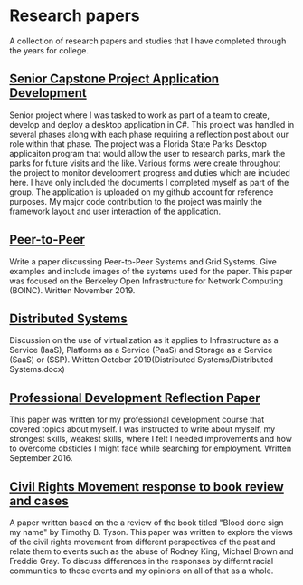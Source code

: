 # Research papers
A collection of research papers and studies that I have completed through the years for college.

## [Senior Capstone Project Application Development](SeniorCapstoneProject)
Senior project where I was tasked to work as part of a team to create, develop and deploy a desktop application in C#. This project was handled in several phases along with each phase requiring a reflection post about our role within that phase. The project was a Florida State Parks Desktop applicaiton program that would allow the user to research parks, mark the parks for future visits and the like. Various forms were create throughout the project to monitor development progress and duties which are included here. I have only included the documents I completed myself as part of the group. The application is uploaded on my github account for reference purposes. My major code contribution to the project was mainly the framework layout and user interaction of the application. 

## [Peer-to-Peer](Peer-to-peer/peertopeer.pdf)

Write a paper discussing Peer-to-Peer Systems and Grid Systems. Give examples and include images of the systems used for the paper. This paper was focused on the Berkeley Open Infrastructure for Network Computing (BOINC). Written November 2019.

## [Distributed Systems](DistributedSystems/DistributedSystems.pdf)
Discussion on the use of virtualization as it applies to Infrastructure as a Service (IaaS), Platforms as a Service (PaaS) and Storage as a Service (SaaS) or (SSP). Written October 2019(Distributed Systems/Distributed Systems.docx)

## [Professional Development Reflection Paper](ReflectionPaper/Reflection.pdf)
This paper was written for my professional development course that covered topics about myself. I was instructed to write about myself, my strongest skills, weakest skills, where I felt I needed improvements and how to overcome obsticles I might face while searching for employment. Written September 2016.

## [Civil Rights Movement response to book review and cases](CivilRightsMovement/Sugarcoatedcivilrightshistory.pdf)
A paper written based on the a review of the book titled "Blood done sign my name" by Timothy B. Tyson. This paper was written to explore the views of the civil rights movement from different perspectives of the past and relate them to events such as the abuse of Rodney King, Michael Brown and Freddie Gray. To discuss differences in the responses by differnt racial communities to those events and my opinions on all of that as a whole. 

